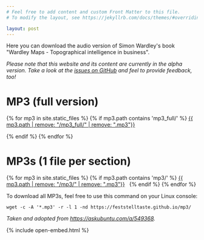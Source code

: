 ```yaml
---
# Feel free to add content and custom Front Matter to this file.
# To modify the layout, see https://jekyllrb.com/docs/themes/#overriding-theme-defaults

layout: post
---
```

Here you can download the audio version of Simon Wardley's book "Wardley Maps - Topographical intelligence in business".

_Please note that this website and its content are currently in the alpha version. Take a look at the [issues on GitHub](https://github.com/feststelltaste/wardley-maps-audiobook/issues) and feel to provide feedback, too!_



# MP3 (full version)

{% for mp3 in site.static_files %}
{% if mp3.path contains 'mp3_full/' %}
<a href="{{ site.baseurl }}{{ mp3.path | escape }}">{{ mp3.path | remove: "/mp3_full/" | remove: ".mp3"}}</a> &nbsp;<a href="{{ site.baseurl }}{{ mp3.path | escape }}" download><i class="fa fa-download" aria-hidden="true"></i></a>

{% endif %}
{% endfor %}
# MP3s (1 file per section)

{% for mp3 in site.static_files %}
{% if mp3.path contains 'mp3/' %}
<a href="{{ site.baseurl }}{{ mp3.path | escape }}">{{ mp3.path | remove: "/mp3/" | remove: ".mp3"}}</a> &nbsp;<a href="{{ site.baseurl }}{{ mp3.path | escape }}" download><i class="fa fa-download" aria-hidden="true"></i></a>
{% endif %}
{% endfor %}

To download all MP3s, feel free to use this command on your Linux console:

```
wget -c -A '*.mp3' -r -l 1 -nd https://feststelltaste.github.io/mp3/
```

_Taken and adopted from <https://askubuntu.com/a/549368>._

{% include open-embed.html %}
